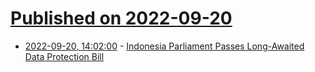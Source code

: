 # [Published on 2022-09-20](index.md)

* [2022-09-20, 14:02:00](https://yro.slashdot.org/story/22/09/20/142204/indonesia-parliament-passes-long-awaited-data-protection-bill?utm_source=rss1.0mainlinkanon&utm_medium=feed) - [Indonesia Parliament Passes Long-Awaited Data Protection Bill](https://yro.slashdot.org/story/22/09/20/142204/indonesia-parliament-passes-long-awaited-data-protection-bill?utm_source=rss1.0mainlinkanon&utm_medium=feed)
